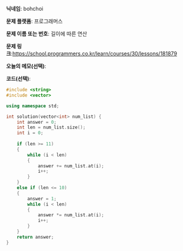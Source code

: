 **닉네임**: bohchoi

**문제 플랫폼**: 프로그래머스

**문제 이름 또는 번호**: 길이에 따른 연산

**문제 링크**:https://school.programmers.co.kr/learn/courses/30/lessons/181879

**오늘의 메모(선택)**: 

**코드(선택)**:

```cpp
#include <string>
#include <vector>

using namespace std;

int solution(vector<int> num_list) {
    int answer = 0;
    int len = num_list.size();
    int i = 0;
    
    if (len >= 11)
    {
        while (i < len)
        {
            answer += num_list.at(i);
            i++;
        }
    }
    else if (len <= 10)
    {
        answer = 1;
        while (i < len)
        {
            answer *= num_list.at(i);
            i++;
        }
    }
    return answer;
}

```